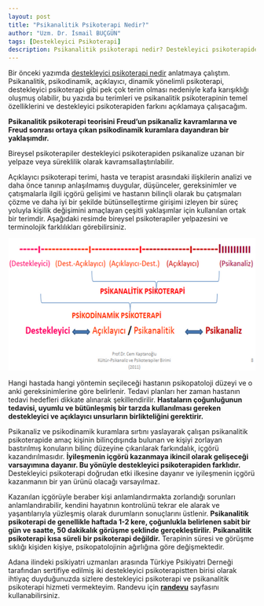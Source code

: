 ```yaml
---
layout: post
title: "Psikanalitik Psikoterapi Nedir?"
author: "Uzm. Dr. İsmail BUÇGÜN"
tags: [Destekleyici Psikoterapi]
description: Psikanalitik psikoterapi nedir? Destekleyici psikoterapiden farkı nedir? Adana'da psikanalitik psikoterapi yapan psikiyatri uzmanı var mıdır? 
---
```


Bir önceki yazımda [destekleyici psikoterapi nedir](/destekleyici-psikoterapi-nedir) anlatmaya çalıştım. Psikanalitik, psikodinamik, açıklayıcı, dinamik yönelimli psikoterapi, destekleyici psikoterapi gibi pek çok terim olması nedeniyle kafa karışıklığı oluşmuş olabilir, bu yazıda bu terimleri ve psikanalitik psikoterapinin temel özelliklerini ve destekleyici psikoterapiden farkını açıklamaya çalışacağım.

**Psikanalitik psikoterapi teorisini Freud’un psikanaliz kavramlarına ve Freud sonrası ortaya çıkan psikodinamik kuramlara dayandıran bir yaklaşımdır.** 

Bireysel psikoterapiler destekleyici psikoterapiden psikanalize uzanan bir yelpaze veya süreklilik olarak kavramsallaştırılabilir.

Açıklayıcı psikoterapi terimi, hasta ve terapist arasındaki ilişkilerin analizi ve daha önce tanınıp anlaşılmamış duygular, düşünceler, gereksinimler ve çatışmalarla ilgili içgörü gelişimi ve hastanın bilinçli olarak bu çatışmaları çözme ve daha iyi bir şekilde bütünselleştirme girişimi izleyen bir süreç yoluyla kişilik değişimini amaçlayan çeşitli yaklaşımlar için kullanılan ortak bir terimdir. Aşağıdaki resimde bireysel psikoterapiler yelpazesini ve terminolojik farklılıkları görebilirsiniz.

<center><img src="/images/psikoterapileryelpazesi.png" alt="Bireysel Psikoterapiler Yelpazesi" width="600px" height="270px" style="max-width:100%;"/></center>


Hangi hastada hangi yöntemin seçileceği hastanın psikopatoloji düzeyi ve o anki gereksinimlerine göre belirlenir. Tedavi planları her zaman hastanın tedavi hedefleri dikkate alınarak şekillendirilir. **Hastaların çoğunluğunun tedavisi, uyumlu ve bütünleşmiş bir tarzda kullanılması gereken destekleyici ve açıklayıcı unsurların birlikteliğini gerektirir.**

Psikanaliz ve psikodinamik kuramlara sırtını yaslayarak çalışan psikanalitik psikoterapide amaç kişinin bilinçdışında bulunan ve kişiyi zorlayan bastırılmış konuların bilinç düzeyine çıkarılarak farkındalık, içgörü kazandırılmasıdır. **İyileşmenin içgörü kazanmaya ikincil olarak gelişeceği varsayımına dayanır. Bu yönüyle destekleyici psikoterapiden farklıdır.** Destekleyici psikoterapi doğrudan etki ilkesine dayanır ve iyileşmenin içgörü kazanmanın bir yan ürünü olacağı varsayılmaz.

Kazanılan içgörüyle beraber kişi anlamlandırmakta zorlandığı sorunları anlamlandırabilir, kendini hayatının kontrolünü tekrar ele alarak ve yaşantılarıyla yüzleşmiş olarak durumların sonuçlarını üstlenir. **Psikanalitik psikoterapi de genellikle haftada 1-2 kere, çoğunlukla belirlenen sabit bir gün ve saatte, 50 dakikalık görüşme şeklinde gerçekleştirilir.** **Psikanalitik psikoterapi kısa süreli bir psikoterapi değildir.** Terapinin süresi ve görüşme sıklığı kişiden kişiye, psikopatolojinin ağırlığına göre değişmektedir.

Adana ilindeki psikiyatri uzmanları arasında Türkiye Psikiyatri Derneği tarafından sertifiye edilmiş iki destekleyici psikoterapistten birisi olarak ihtiyaç duyduğunuzda sizlere destekleyici psikoterapi ve psikanalitik psikoterapi hizmeti vermekteyim. Randevu için **[randevu](/randevu)** sayfasını kullanabilirsiniz.